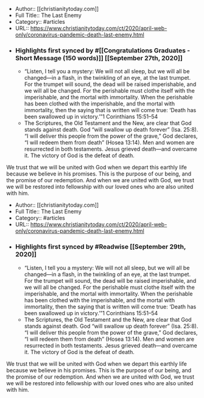 - Author:: [[christianitytoday.com]]
- Full Title:: The Last Enemy
- Category:: #articles
- URL:: https://www.christianitytoday.com/ct/2020/april-web-only/coronavirus-pandemic-death-last-enemy.html
- ### Highlights first synced by #[[Congratulations Graduates - Short Message (150 words)]] [[September 27th, 2020]]
    - “Listen, I tell you a mystery: We will not all sleep, but we will all be changed—in a flash, in the twinkling of an eye, at the last trumpet. For the trumpet will sound, the dead will be raised imperishable, and we will all be changed. For the perishable must clothe itself with the imperishable, and the mortal with immortality. When the perishable has been clothed with the imperishable, and the mortal with immortality, then the saying that is written will come true: ‘Death has been swallowed up in victory.’”1 Corinthians 15:51–54 
    - The Scriptures, the Old Testament and the New, are clear that God stands against death. God “will swallow up death forever” (Isa. 25:8). “I will deliver this people from the power of the grave,” God declares, “I will redeem them from death” (Hosea 13:14). Men and women are resurrected in both testaments. Jesus grieved death—and overcame it. The victory of God is the defeat of death.

We trust that we will be united with God when we depart this earthly life because we believe in his promises. This is the purpose of our being, and the promise of our redemption. And when we are united with God, we trust we will be restored into fellowship with our loved ones who are also united with him. 
- Author:: [[christianitytoday.com]]
- Full Title:: The Last Enemy
- Category:: #articles
- URL:: https://www.christianitytoday.com/ct/2020/april-web-only/coronavirus-pandemic-death-last-enemy.html
- ### Highlights first synced by #Readwise [[September 29th, 2020]]
    - “Listen, I tell you a mystery: We will not all sleep, but we will all be changed—in a flash, in the twinkling of an eye, at the last trumpet. For the trumpet will sound, the dead will be raised imperishable, and we will all be changed. For the perishable must clothe itself with the imperishable, and the mortal with immortality. When the perishable has been clothed with the imperishable, and the mortal with immortality, then the saying that is written will come true: ‘Death has been swallowed up in victory.’”1 Corinthians 15:51–54 
    - The Scriptures, the Old Testament and the New, are clear that God stands against death. God “will swallow up death forever” (Isa. 25:8). “I will deliver this people from the power of the grave,” God declares, “I will redeem them from death” (Hosea 13:14). Men and women are resurrected in both testaments. Jesus grieved death—and overcame it. The victory of God is the defeat of death.

We trust that we will be united with God when we depart this earthly life because we believe in his promises. This is the purpose of our being, and the promise of our redemption. And when we are united with God, we trust we will be restored into fellowship with our loved ones who are also united with him. 
